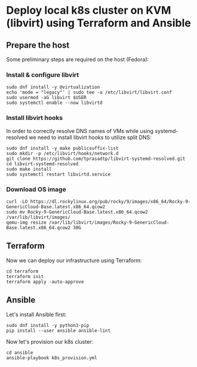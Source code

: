 # Deploy local k8s cluster on KVM (libvirt) using Terraform and Ansible

## Prepare the host
Some preliminary steps are required on the host (Fedora):

### Install & configure libvirt
```
sudo dnf install -y @virtualization
echo 'mode = "legacy"' | sudo tee -a /etc/libvirt/libvirt.conf
sudo usermod -aG libvirt $USER
sudo systemctl enable --now libvirtd
```

### Install libvirt hooks
In order to correctly resolve DNS names of VMs while using systemd-resolved we need to install libvirt hooks to utilize split DNS:

```
sudo dnf install -y make publicsuffix-list
sudo mkdir -p /etc/libvirt/hooks/network.d
git clone https://github.com/tprasadtp/libvirt-systemd-resolved.git
cd libvirt-systemd-resolved
sudo make install
sudo systemctl restart libvirtd.service
```

### Download OS image
```
curl -LO https://dl.rockylinux.org/pub/rocky/9/images/x86_64/Rocky-9-GenericCloud-Base.latest.x86_64.qcow2
sudo mv Rocky-9-GenericCloud-Base.latest.x86_64.qcow2 /var/lib/libvirt/images/
qemu-img resize /var/lib/libvirt/images/Rocky-9-GenericCloud-Base.latest.x86_64.qcow2 30G
```

## Terraform
Now we can deploy our infrastructure using Terraform:
```
cd terraform
terraform init
terraform apply -auto-approve
```

## Ansible
Let's install Ansible first:
```
sudo dnf install -y python3-pip
pip install --user ansible ansible-lint
```

Now let's provision our k8s cluster:
```
cd ansible
ansible-playbook k8s_provision.yml
```
